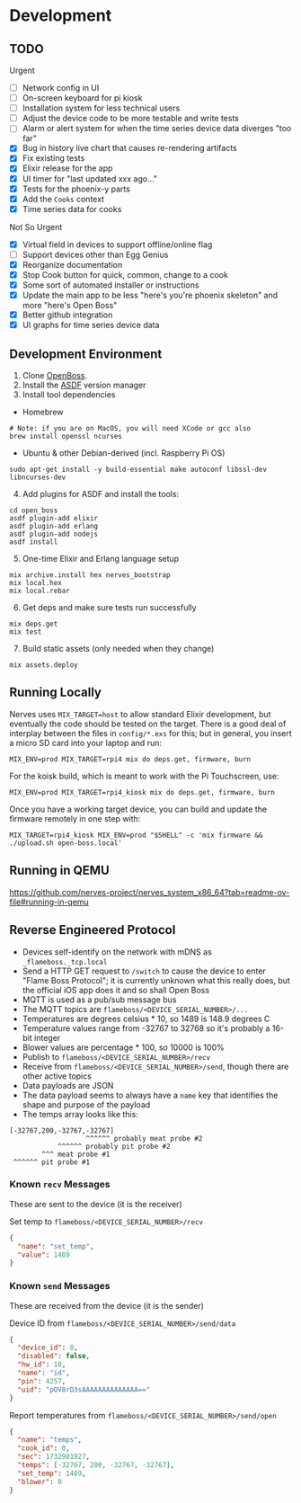 # Development

## TODO

Urgent

- [ ] Network config in UI
- [ ] On-screen keyboard for pi kiosk
- [ ] Installation system for less technical users
- [ ] Adjust the device code to be more testable and write tests
- [ ] Alarm or alert system for when the time series device data diverges "too far"
- [x] Bug in history live chart that causes re-rendering artifacts
- [x] Fix existing tests
- [x] Elixir release for the app
- [x] UI timer for "last updated xxx ago..."
- [x] Tests for the phoenix-y parts
- [x] Add the `Cooks` context
- [x] Time series data for cooks

Not So Urgent

- [x] Virtual field in devices to support offline/online flag
- [ ] Support devices other than Egg Genius
- [x] Reorganize documentation
- [x] Stop Cook button for quick, common, change to a cook
- [x] Some sort of automated installer or instructions
- [x] Update the main app to be less "here's you're phoenix skeleton" and more "here's Open Boss"
- [x] Better github integration
- [x] UI graphs for time series device data

## Development Environment

1. Clone [OpenBoss](https://github.com/sampscl/open_boss.git).
2. Install the [ASDF](https://asdf-vm.com/guide/getting-started.html) version manager
3. Install tool dependencies

- Homebrew

```shell
# Note: if you are on MacOS, you will need XCode or gcc also
brew install openssl ncurses
```

- Ubuntu & other Debian-derived (incl. Raspberry Pi OS)

```shell
sudo apt-get install -y build-essential make autoconf libssl-dev libncurses-dev
```

4. Add plugins for ASDF and install the tools:

```shell
cd open_boss
asdf plugin-add elixir
asdf plugin-add erlang
asdf plugin-add nodejs
asdf install
```

5. One-time Elixir and Erlang language setup

```shell
mix archive.install hex nerves_bootstrap
mix local.hex
mix local.rebar
```

6. Get deps and make sure tests run successfully

```shell
mix deps.get
mix test
```

7. Build static assets (only needed when they change)

```shell
mix assets.deploy
```

## Running Locally

Nerves uses `MIX_TARGET=host` to allow standard Elixir development, but eventually the code
should be tested on the target. There is a good deal of interplay between the files in
`config/*.exs` for this; but in general, you insert a micro SD card into your laptop
and run:

```shell
MIX_ENV=prod MIX_TARGET=rpi4 mix do deps.get, firmware, burn
```

For the koisk build, which is meant to work with the Pi Touchscreen, use:

```shell
MIX_ENV=prod MIX_TARGET=rpi4_kiosk mix do deps.get, firmware, burn
```

Once you have a working target device, you can build and update the firmware remotely
in one step with:

```shell
MIX_TARGET=rpi4_kiosk MIX_ENV=prod "$SHELL" -c 'mix firmware && ./upload.sh open-boss.local'
```

## Running in QEMU

https://github.com/nerves-project/nerves_system_x86_64?tab=readme-ov-file#running-in-qemu

## Reverse Engineered Protocol

- Devices self-identify on the network with mDNS as `_flameboss._tcp.local`
- Send a HTTP GET request to `/switch` to cause the device to enter "Flame Boss Protocol"; it is currently unknown what this
  really does, but the official iOS app does it and so shall Open Boss
- MQTT is used as a pub/sub message bus
- The MQTT topics are `flameboss/<DEVICE_SERIAL_NUMBER>/...`
- Temperatures are degrees celsius \* 10, so 1489 is 148.9 degrees C
- Temperature values range from -32767 to 32768 so it's probably a 16-bit integer
- Blower values are percentage \* 100, so 10000 is 100%
- Publish to `flameboss/<DEVICE_SERIAL_NUMBER>/recv`
- Receive from `flameboss/<DEVICE_SERIAL_NUMBER>/send`, though there are other active topics
- Data payloads are JSON
- The data payload seems to always have a `name` key that identifies the shape and purpose of the payload
- The temps array looks like this:

```raw
[-32767,200,-32767,-32767]
                   ^^^^^^ probably meat probe #2
            ^^^^^^ probably pit probe #2
        ^^^ meat probe #1
 ^^^^^^ pit probe #1
```

### Known `recv` Messages

These are sent to the device (it is the receiver)

Set temp to `flameboss/<DEVICE_SERIAL_NUMBER>/recv`

```json
{
  "name": "set_temp",
  "value": 1489
}
```

### Known `send` Messages

These are received from the device (it is the sender)

Device ID from `flameboss/<DEVICE_SERIAL_NUMBER>/send/data`

```json
{
  "device_id": 0,
  "disabled": false,
  "hw_id": 10,
  "name": "id",
  "pin": 4257,
  "uid": "pOV8rD3sAAAAAAAAAAAAAA=="
}
```

Report temperatures from `flameboss/<DEVICE_SERIAL_NUMBER>/send/open`

```json
{
  "name": "temps",
  "cook_id": 0,
  "sec": 1732981927,
  "temps": [-32767, 200, -32767, -32767],
  "set_temp": 1489,
  "blower": 0
}
```
